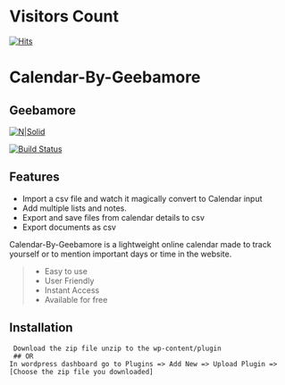 # Visitors Count
[![Hits](https://hits.seeyoufarm.com/api/count/incr/badge.svg?url=https%3A%2F%2Fgithub.com%2Fgeebamore%2Fcalendar-by-geebamore&count_bg=%233D61C8&title_bg=%23555555&icon=&icon_color=%23E7E7E7&title=Visitors&edge_flat=false)](https://hits.seeyoufarm.com)

# Calendar-By-Geebamore
## Geebamore

[![N|Solid](https://cldup.com/dTxpPi9lDf.thumb.png)](https://nodesource.com/products/nsolid)

[![Build Status](https://travis-ci.org/joemccann/dillinger.svg?branch=master)](https://travis-ci.org/joemccann/dillinger)


## Features

- Import a csv file and watch it magically convert to Calendar input
- Add multiple lists and notes.
- Export and save files from calendar details to csv
- Export documents as csv

Calendar-By-Geebamore is a lightweight online calendar made to track yourself or to mention important days or time in the website. 

> - Easy to use
> - User Friendly
> - Instant Access
> - Available for free



## Installation

``` 
 Download the zip file unzip to the wp-content/plugin 
 ## OR
In wordpress dashboard go to Plugins => Add New => Upload Plugin => [Choose the zip file you downloaded]
 
```
